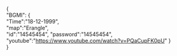 {  
    "BGMI": {  
        "Time":"18-12-1999",   
        "map":"Erangle",   
        "id":"14545454",
        "password":"14545454",
        "youtube":"https://www.youtube.com/watch?v=PQaCupFK0pU"
    }  
}  
